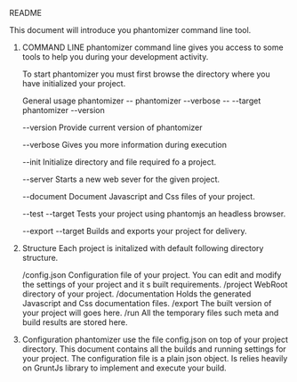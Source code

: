README

This document will introduce you phantomizer command line tool.

1. COMMAND LINE
    phantomizer command line gives you access to some tools to help
    you during your development activity.

    To start phantomizer you must first browse the directory where you have initialized your project.

    General usage
    phantomizer --<switch> <project>
    phantomizer --verbose --<switch> <project> --target <target>
    phantomizer --version

    --version
    Provide current version of phantomizer

    --verbose
    Gives you more information during execution

    --init <project>
    Initialize directory and file required fo a project.

    --server <project>
    Starts a new web sever for the given project.

    --document <project>
    Document Javascript and Css files of your project.

    --test <project> --target <target>
    Tests your project using phantomjs an headless browser.

    --export <project> --target <target>
    Builds and exports your project for delivery.

2. Structure
    Each project is initalized with default following directory structure.

    /config.json
        Configuration file of your project.
        You can edit and modify the settings of your project and it s built requirements.
    /project
        WebRoot directory of your project.
    /documentation
        Holds the generated Javascript and Css documentation files.
    /export
        The built version of your project will goes here.
    /run
        All the temporary files such meta and build results are stored here.

3. Configuration
    phantomizer use the file config.json on top of your project directory.
    This document contains all the builds and running settings for your project.
    The configuration file is a plain json object.
    Is relies heavily on GruntJs library to implement and execute your build.

